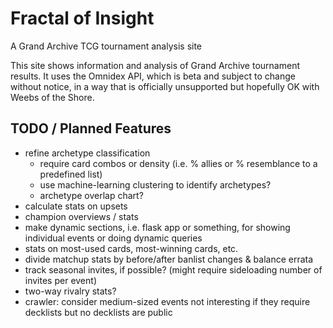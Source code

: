 # Fractal of Insight
A Grand Archive TCG tournament analysis site

This site shows information and analysis of Grand Archive tournament results. It uses the Omnidex API, which is beta and subject to change without notice, in a way that is officially unsupported but hopefully OK with Weebs of the Shore.

## TODO / Planned Features

- refine archetype classification
    - require card combos or density (i.e. % allies or % resemblance to a predefined list)
    - use machine-learning clustering to identify archetypes?
    - archetype overlap chart?
- calculate stats on upsets
- champion overviews / stats
- make dynamic sections, i.e. flask app or something, for showing individual events or doing dynamic queries
- stats on most-used cards, most-winning cards, etc.
- divide matchup stats by before/after banlist changes & balance errata
- track seasonal invites, if possible? (might require sideloading number of invites per event)
- two-way rivalry stats?
- crawler: consider medium-sized events not interesting if they require decklists but no decklists are public
